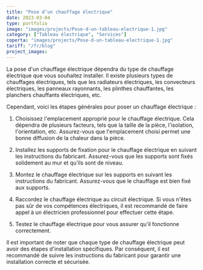 ```yaml
---
title: "Pose d’un chauffage électrique"
date: 2023-03-04
type: portfolio
image: "images/projects/Pose-d-un-tableau-electrique-1.jpg"
category: ["Tableau électrique", "Services"]
coperta: "images/projects/Pose-d-un-tableau-electrique-1.jpg"
tariff: "/fr/blog"
project_images: 
---
```


La pose d'un chauffage électrique dépendra du type de chauffage électrique que vous souhaitez installer. Il existe plusieurs types de chauffages électriques, tels que les radiateurs électriques, les convecteurs électriques, les panneaux rayonnants, les plinthes chauffantes, les planchers chauffants électriques, etc.

Cependant, voici les étapes générales pour poser un chauffage électrique :

1. Choisissez l'emplacement approprié pour le chauffage électrique. Cela dépendra de plusieurs facteurs, tels que la taille de la pièce, l'isolation, l'orientation, etc. Assurez-vous que l'emplacement choisi permet une bonne diffusion de la chaleur dans la pièce.

2. Installez les supports de fixation pour le chauffage électrique en suivant les instructions du fabricant. Assurez-vous que les supports sont fixés solidement au mur et qu'ils sont de niveau.

3. Montez le chauffage électrique sur les supports en suivant les instructions du fabricant. Assurez-vous que le chauffage est bien fixé aux supports.

4. Raccordez le chauffage électrique au circuit électrique. Si vous n'êtes pas sûr de vos compétences électriques, il est recommandé de faire appel à un électricien professionnel pour effectuer cette étape.

5. Testez le chauffage électrique pour vous assurer qu'il fonctionne correctement.

Il est important de noter que chaque type de chauffage électrique peut avoir des étapes d'installation spécifiques. Par conséquent, il est recommandé de suivre les instructions du fabricant pour garantir une installation correcte et sécurisée.

